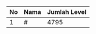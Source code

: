 | No | Nama            | Jumlah Level |
|----|-----------------|--------------|
| 1  | #    |    4795        |

